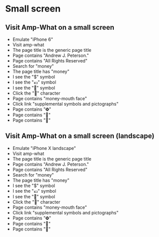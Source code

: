 # Small screen


## Visit Amp-What on a small screen

* Emulate "iPhone 6"
* Visit amp-what
* The page title is the generic page title
* Page contains "Andrew J. Peterson."
* Page contains "All Rights Reserved"
* Search for "money"
* The page title has "money"
* I see the "$" symbol
* I see the "💶" symbol
* I see the "🤑" symbol
* Click the "🤑" character
* Page contains "money-mouth face"
* Click link "supplemental symbols and pictographs"
* Page contains "🤀"
* Page contains "🤎"
* Page contains "🧶"

## Visit Amp-What on a small screen (landscape)

* Emulate "iPhone X landscape"
* Visit amp-what
* The page title is the generic page title
* Page contains "Andrew J. Peterson."
* Page contains "All Rights Reserved"
* Search for "money"
* The page title has "money"
* I see the "$" symbol
* I see the "💶" symbol
* I see the "🤑" symbol
* Click the "🤑" character
* Page contains "money-mouth face"
* Click link "supplemental symbols and pictographs"
* Page contains "🤀"
* Page contains "🤎"
* Page contains "🧶"


